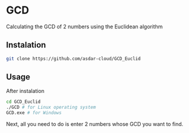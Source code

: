 # GCD
Calculating the GCD of 2 numbers using the Euclidean algorithm
## Instalation
```bash
git clone https://github.com/asdar-cloud/GCD_Euclid
```
## Usage
After instalation
```bash
cd GCD_Euclid
./GCD # for Linux operating system
GCD.exe # for Windows
```
Next, all you need to do is enter 2 numbers whose GCD you want to find.
